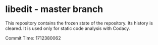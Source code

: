 # libedit - master branch

This repository contains the frozen state of the repository.
Its history is cleared. It is used only for static code
analysis with Codacy.

Commit Time: 1712380062